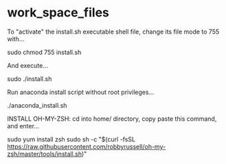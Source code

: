 # work_space_files

To "activate" the install.sh executable shell file, change its file mode to 755 with...

sudo chmod 755 install.sh

And execute...

sudo ./install.sh




Run anaconda install script without root privileges...

./anaconda_install.sh





INSTALL OH-MY-ZSH: cd into home/ directory, copy paste this command, and enter...

sudo yum install zsh
sudo sh -c "$(curl -fsSL https://raw.githubusercontent.com/robbyrussell/oh-my-zsh/master/tools/install.sh)"
